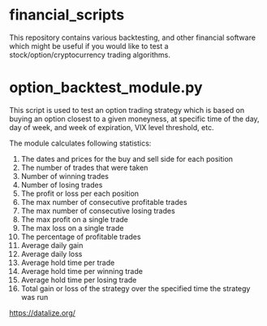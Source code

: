 # financial_scripts
This repository contains various backtesting, and other financial software which might be useful if you would like to test a stock/option/cryptocurrency trading algorithms.

# option_backtest_module.py

This script is used to test an option trading strategy which is based on buying an option closest to a given moneyness, at specific time of the day, day of week, and week of expiration, VIX level threshold, etc. 

The module calculates following statistics:
1. The dates and prices for the buy and sell side for each position
2. The number of trades that were taken
3. Number of winning trades
4. Number of losing trades
5. The profit or loss per each position
6. The max number of consecutive profitable trades
7. The max number of consecutive losing trades
8. The max profit on a single trade
9. The max loss on a single trade
10. The percentage of profitable trades
11. Average daily gain
12. Average daily loss
13. Average hold time per trade
14. Average hold time per winning trade
15. Average hold time per losing trade
16. Total gain or loss of the strategy over the specified time the strategy was run

https://datalize.org/
